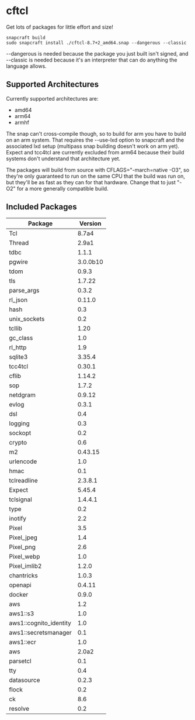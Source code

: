 # cftcl

Get lots of packages for little effort and size!

~~~
snapcraft build
sudo snapcraft install ./cftcl-8.7+2_amd64.snap --dangerous --classic
~~~

--dangerous is needed because the package you just built isn't signed, and --classic is needed because it's an interpreter that can do anything the language allows.

## Supported Architectures
Currently supported architectures are:
- amd64
- arm64
- armhf

The snap can't cross-compile though, so to build for arm you have to build on an arm system.  That requires the --use-lxd option to snapcraft
and the associated lxd setup (multipass snap building doesn't work on arm yet).  Expect and tcc4tcl are currently excluded from arm64 because their
build systems don't understand that architecture yet.

The packages will build from source with CFLAGS="-march=native -O3", so they're only guaranteed to run on the same CPU that the build was run on,
but they'll be as fast as they can for that hardware.  Change that to just "-O2" for a more generally compatible build.

## Included Packages

| Package | Version |
| --- | --- |
| Tcl | 8.7a4 |
| Thread | 2.9a1 |
| tdbc | 1.1.1 |
| pgwire | 3.0.0b10 |
| tdom | 0.9.3 |
| tls | 1.7.22 |
| parse_args | 0.3.2 |
| rl_json | 0.11.0 |
| hash | 0.3 |
| unix_sockets | 0.2 |
| tcllib | 1.20 |
| gc_class | 1.0 |
| rl_http | 1.9 |
| sqlite3 | 3.35.4 |
| tcc4tcl | 0.30.1 |
| cflib | 1.14.2 |
| sop | 1.7.2 |
| netdgram | 0.9.12 |
| evlog | 0.3.1 |
| dsl | 0.4 |
| logging | 0.3 |
| sockopt | 0.2 |
| crypto | 0.6 |
| m2 | 0.43.15 |
| urlencode | 1.0 |
| hmac | 0.1 |
| tclreadline | 2.3.8.1 |
| Expect | 5.45.4 |
| tclsignal | 1.4.4.1 |
| type | 0.2 |
| inotify | 2.2 |
| Pixel | 3.5 |
| Pixel_jpeg | 1.4 |
| Pixel_png | 2.6 |
| Pixel_webp | 1.0 |
| Pixel_imlib2 | 1.2.0 |
| chantricks | 1.0.3 |
| openapi | 0.4.11 |
| docker | 0.9.0 |
| aws | 1.2 |
| aws1::s3 | 1.0 |
| aws1::cognito_identity | 1.0 |
| aws1::secretsmanager | 0.1 |
| aws1::ecr | 1.0 |
| aws | 2.0a2 |
| parsetcl | 0.1 |
| tty | 0.4 |
| datasource | 0.2.3 |
| flock | 0.2 |
| ck | 8.6 |
| resolve | 0.2 |

